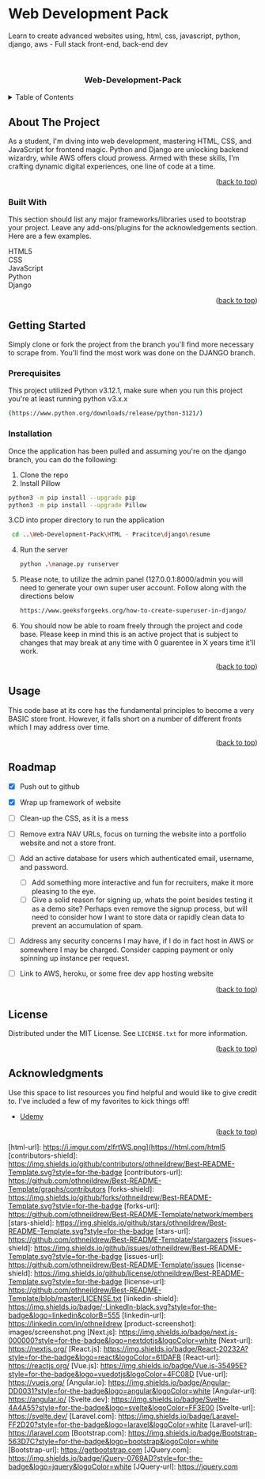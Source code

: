 # Web Development Pack
 Learn to create advanced websites using, html, css, javascript, python, django, aws - Full stack front-end, back-end dev


<!-- Improved compatibility of back to top link: See: https://github.com/othneildrew/Best-README-Template/pull/73 -->
<a name="readme-top"></a>
<!--
*** Thanks for checking out the Best-README-Template. If you have a suggestion
*** that would make this better, please fork the repo and create a pull request
*** or simply open an issue with the tag "enhancement".
*** Don't forget to give the project a star!
*** Thanks again! Now go create something AMAZING! :D
-->



<!-- PROJECT SHIELDS -->
<!--
*** I'm using markdown "reference style" links for readability.
*** Reference links are enclosed in brackets [ ] instead of parentheses ( ).
*** See the bottom of this document for the declaration of the reference variables
*** for contributors-url, forks-url, etc. This is an optional, concise syntax you may use.
*** https://www.markdownguide.org/basic-syntax/#reference-style-links
-->



<!-- PROJECT LOGO -->
<br />
<div align="center">

  <h3 align="center">Web-Development-Pack</h3>
</div>



<!-- TABLE OF CONTENTS -->
<details>
  <summary>Table of Contents</summary>
  <ol>
    <li>
      <a href="#about-the-project">About The Project</a>
      <ul>
        <li><a href="#built-with">Built With</a></li>
      </ul>
    </li>
    <li>
      <a href="#getting-started">Getting Started</a>
      <ul>
        <li><a href="#prerequisites">Prerequisites</a></li>
        <li><a href="#installation">Installation</a></li>
      </ul>
    </li>
    <li><a href="#usage">Usage</a></li>
    <li><a href="#roadmap">Roadmap</a></li>
    <li><a href="#license">License</a></li>
    <li><a href="#acknowledgments">Acknowledgments</a></li>
  </ol>
</details>



<!-- ABOUT THE PROJECT -->
## About The Project



As a student, I'm diving into web development, mastering HTML, CSS, and JavaScript for frontend magic. Python and Django are unlocking backend wizardry, while AWS offers cloud prowess. Armed with these skills, I'm crafting dynamic digital experiences, one line of code at a time.


<p align="right">(<a href="#readme-top">back to top</a>)</p>



### Built With

This section should list any major frameworks/libraries used to bootstrap your project. Leave any add-ons/plugins for the acknowledgements section. Here are a few examples.

HTML5</br>
CSS</br>
JavaScript</br>
Python</br>
Django</br>

<p align="right">(<a href="#readme-top">back to top</a>)</p>



<!-- GETTING STARTED -->
## Getting Started

Simply clone or fork the project from the branch you'll find more necessary to scrape from. You'll find the most work was done on the DJANGO branch.

### Prerequisites

This project utilized Python v3.12.1, make sure when you run this project you're at least running python v3.x.x
  ```sh
  (https://www.python.org/downloads/release/python-3121/)
  ```

### Installation

Once the application has been pulled and assuming you're on the django branch, you can do the following:



1. Clone the repo
2. Install Pillow
  ```sh
  python3 -m pip install --upgrade pip
  python3 -m pip install --upgrade Pillow 
  ```
3.CD into proper directory to run the application
   ```sh
    cd ..\Web-Development-Pack\HTML - Pracitce\django\resume
   ```
4. Run the server
   ```sh
   python .\manage.py runserver
   ```
5. Please note, to utilize the admin panel (127.0.0.1:8000/admin you will need to generate your own super user account. Follow along with the directions below
   ```sh
   https://www.geeksforgeeks.org/how-to-create-superuser-in-django/
   ```
6. You should now be able to roam freely through the project and code base. Please keep in mind this is an active project that is subject to changes that may break at any time with 0 guarentee in X years time it'll work. 

<p align="right">(<a href="#readme-top">back to top</a>)</p>



<!-- USAGE EXAMPLES -->
## Usage

This code base at its core has the fundamental principles to become a very BASIC store front. However, it falls short on a number of different fronts which I may address over time.


<p align="right">(<a href="#readme-top">back to top</a>)</p>



<!-- ROADMAP -->
## Roadmap

- [x] Push out to github
- [x] Wrap up framework of website
- [ ] Clean-up the CSS, as it is a mess
- [ ] Remove extra NAV URLs, focus on turning the website into a portfolio website and not a store front.
- [ ] Add an active database for users which authenticated email, username, and password.
    - [ ] Add something more interactive and fun for recruiters, make it more pleasing to the eye.
    - [ ] Give a solid reason for signing up, whats the point besides testing it as a demo site? Perhaps even remove the signup process, but will need to consider how I want to store data or rapidly clean data to prevent an accumulation of spam.
- [ ] Address any security concerns I may have, if I do in fact host in AWS or somewhere I may be charged. Consider capping payment or only spinning up instance per request.
- [ ] Link to AWS, heroku, or some free dev app hosting website


<p align="right">(<a href="#readme-top">back to top</a>)</p>


<!-- LICENSE -->
## License

Distributed under the MIT License. See `LICENSE.txt` for more information.

<p align="right">(<a href="#readme-top">back to top</a>)</p>

<!-- ACKNOWLEDGMENTS -->
## Acknowledgments

Use this space to list resources you find helpful and would like to give credit to. I've included a few of my favorites to kick things off!

* [Udemy](https://www.udemy.com/)


<p align="right">(<a href="#readme-top">back to top</a>)</p>



<!-- MARKDOWN LINKS & IMAGES -->
<!-- https://www.markdownguide.org/basic-syntax/#reference-style-links -->
[html-img]: https://i.imgur.com/zlfrtWS.png
[html-url]: https://i.imgur.com/zlfrtWS.png](https://html.com/html5
[contributors-shield]: https://img.shields.io/github/contributors/othneildrew/Best-README-Template.svg?style=for-the-badge
[contributors-url]: https://github.com/othneildrew/Best-README-Template/graphs/contributors
[forks-shield]: https://img.shields.io/github/forks/othneildrew/Best-README-Template.svg?style=for-the-badge
[forks-url]: https://github.com/othneildrew/Best-README-Template/network/members
[stars-shield]: https://img.shields.io/github/stars/othneildrew/Best-README-Template.svg?style=for-the-badge
[stars-url]: https://github.com/othneildrew/Best-README-Template/stargazers
[issues-shield]: https://img.shields.io/github/issues/othneildrew/Best-README-Template.svg?style=for-the-badge
[issues-url]: https://github.com/othneildrew/Best-README-Template/issues
[license-shield]: https://img.shields.io/github/license/othneildrew/Best-README-Template.svg?style=for-the-badge
[license-url]: https://github.com/othneildrew/Best-README-Template/blob/master/LICENSE.txt
[linkedin-shield]: https://img.shields.io/badge/-LinkedIn-black.svg?style=for-the-badge&logo=linkedin&colorB=555
[linkedin-url]: https://linkedin.com/in/othneildrew
[product-screenshot]: images/screenshot.png
[Next.js]: https://img.shields.io/badge/next.js-000000?style=for-the-badge&logo=nextdotjs&logoColor=white
[Next-url]: https://nextjs.org/
[React.js]: https://img.shields.io/badge/React-20232A?style=for-the-badge&logo=react&logoColor=61DAFB
[React-url]: https://reactjs.org/
[Vue.js]: https://img.shields.io/badge/Vue.js-35495E?style=for-the-badge&logo=vuedotjs&logoColor=4FC08D
[Vue-url]: https://vuejs.org/
[Angular.io]: https://img.shields.io/badge/Angular-DD0031?style=for-the-badge&logo=angular&logoColor=white
[Angular-url]: https://angular.io/
[Svelte.dev]: https://img.shields.io/badge/Svelte-4A4A55?style=for-the-badge&logo=svelte&logoColor=FF3E00
[Svelte-url]: https://svelte.dev/
[Laravel.com]: https://img.shields.io/badge/Laravel-FF2D20?style=for-the-badge&logo=laravel&logoColor=white
[Laravel-url]: https://laravel.com
[Bootstrap.com]: https://img.shields.io/badge/Bootstrap-563D7C?style=for-the-badge&logo=bootstrap&logoColor=white
[Bootstrap-url]: https://getbootstrap.com
[JQuery.com]: https://img.shields.io/badge/jQuery-0769AD?style=for-the-badge&logo=jquery&logoColor=white
[JQuery-url]: https://jquery.com 
